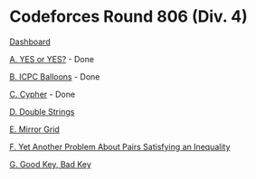# Codeforces Round 806 (Div. 4)

[Dashboard](https://codeforces.com/contest/1703)

[A. YES or YES?](https://codeforces.com/contest/1703/problem/A) - Done

[B. ICPC Balloons](https://codeforces.com/contest/1703/problem/B) - Done

[C. Cypher](https://codeforces.com/contest/1703/problem/C) - Done

[D. Double Strings](https://codeforces.com/contest/1703/problem/D)

[E. Mirror Grid](https://codeforces.com/contest/1703/problem/E)

[F. Yet Another Problem About Pairs Satisfying an Inequality](https://codeforces.com/contest/1703/problem/F)

[G. Good Key, Bad Key](https://codeforces.com/contest/1703/problem/G)
